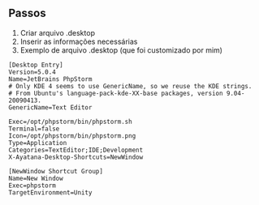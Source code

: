 ## Passos
1. Criar arquivo .desktop
2. Inserir as informações necessárias
3. Exemplo de arquivo .desktop (que foi customizado por mim)
```linux
[Desktop Entry]
Version=5.0.4
Name=JetBrains PhpStorm
# Only KDE 4 seems to use GenericName, so we reuse the KDE strings.
# From Ubuntu's language-pack-kde-XX-base packages, version 9.04-20090413.
GenericName=Text Editor

Exec=/opt/phpstorm/bin/phpstorm.sh
Terminal=false
Icon=/opt/phpstorm/bin/phpstorm.png
Type=Application
Categories=TextEditor;IDE;Development
X-Ayatana-Desktop-Shortcuts=NewWindow

[NewWindow Shortcut Group]
Name=New Window
Exec=phpstorm
TargetEnvironment=Unity
```